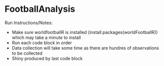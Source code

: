 # FootballAnalysis

Run Instructions/Notes:

- Make sure worldfootballR is installed (install.packages(worldFootballR)) which may take a minute to install 
- Run each code block in order
- Data collection will take some time as there are hundres of observations to be collected
- Shiny produced by last code block

